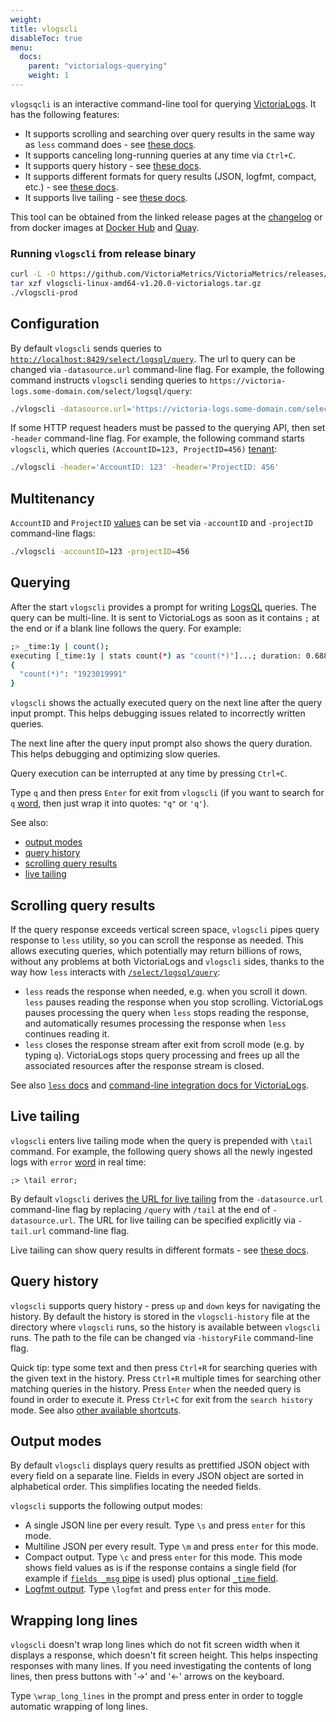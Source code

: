 ```yaml
---
weight:
title: vlogscli
disableToc: true
menu:
  docs:
    parent: "victorialogs-querying"
    weight: 1
---
```


`vlogsqcli` is an interactive command-line tool for querying [VictoriaLogs](https://docs.victoriametrics.com/victorialogs/).
It has the following features:

- It supports scrolling and searching over query results in the same way as `less` command does - see [these docs](#scrolling-query-results).
- It supports canceling long-running queries at any time via `Ctrl+C`.
- It supports query history - see [these docs](#query-history).
- It supports different formats for query results (JSON, logfmt, compact, etc.) - see [these docs](#output-modes).
- It supports live tailing - see [these docs](#live-tailing).

This tool can be obtained from the linked release pages at the [changelog](https://docs.victoriametrics.com/victorialogs/changelog/)
or from docker images at [Docker Hub](https://hub.docker.com/r/victoriametrics/vlogscli/tags) and [Quay](https://quay.io/repository/victoriametrics/vlogscli?tab=tags).

### Running `vlogscli` from release binary

```sh
curl -L -O https://github.com/VictoriaMetrics/VictoriaMetrics/releases/download/v1.20.0-victorialogs/vlogscli-linux-amd64-v1.20.0-victorialogs.tar.gz
tar xzf vlogscli-linux-amd64-v1.20.0-victorialogs.tar.gz
./vlogscli-prod
```

## Configuration

By default `vlogscli` sends queries to [`http://localhost:8429/select/logsql/query`](https://docs.victoriametrics.com/victorialogs/querying/#querying-logs).
The url to query can be changed via `-datasource.url` command-line flag. For example, the following command instructs
`vlogscli` sending queries to `https://victoria-logs.some-domain.com/select/logsql/query`:

```sh
./vlogscli -datasource.url='https://victoria-logs.some-domain.com/select/logsql/query'
```

If some HTTP request headers must be passed to the querying API, then set `-header` command-line flag.
For example, the following command starts `vlogscli`,
which queries `(AccountID=123, ProjectID=456)` [tenant](https://docs.victoriametrics.com/victorialogs/#multitenancy):

```sh
./vlogscli -header='AccountID: 123' -header='ProjectID: 456'
```


## Multitenancy

`AccountID` and `ProjectID` [values](https://docs.victoriametrics.com/victorialogs/#multitenancy)
can be set via `-accountID` and `-projectID` command-line flags:

```sh
./vlogscli -accountID=123 -projectID=456
```


## Querying

After the start `vlogscli` provides a prompt for writing [LogsQL](https://docs.victoriametrics.com/victorialogs/logsql/) queries.
The query can be multi-line. It is sent to VictoriaLogs as soon as it contains `;` at the end or if a blank line follows the query.
For example:

```sh
;> _time:1y | count();
executing [_time:1y | stats count(*) as "count(*)"]...; duration: 0.688s
{
  "count(*)": "1923019991"
}
```

`vlogscli` shows the actually executed query on the next line after the query input prompt.
This helps debugging issues related to incorrectly written queries.

The next line after the query input prompt also shows the query duration. This helps debugging
and optimizing slow queries.

Query execution can be interrupted at any time by pressing `Ctrl+C`.

Type `q` and then press `Enter` for exit from `vlogscli` (if you want to search for `q` [word](https://docs.victoriametrics.com/victorialogs/logsql/#word),
then just wrap it into quotes: `"q"` or `'q'`).

See also:

- [output modes](#output-modes)
- [query history](#query-history)
- [scrolling query results](#scrolling-query-results)
- [live tailing](#live-tailing)


## Scrolling query results

If the query response exceeds vertical screen space, `vlogscli` pipes query response to `less` utility,
so you can scroll the response as needed. This allows executing queries, which potentially
may return billions of rows, without any problems at both VictoriaLogs and `vlogscli` sides,
thanks to the way how `less` interacts with [`/select/logsql/query`](https://docs.victoriametrics.com/victorialogs/querying/#querying-logs):

- `less` reads the response when needed, e.g. when you scroll it down.
  `less` pauses reading the response when you stop scrolling. VictoriaLogs pauses processing the query
  when `less` stops reading the response, and automatically resumes processing the response
  when `less` continues reading it.
- `less` closes the response stream after exit from scroll mode (e.g. by typing `q`).
  VictoriaLogs stops query processing and frees up all the associated resources
  after the response stream is closed.

See also [`less` docs](https://man7.org/linux/man-pages/man1/less.1.html) and
[command-line integration docs for VictoriaLogs](https://docs.victoriametrics.com/victorialogs/querying/#command-line).


## Live tailing

`vlogscli` enters live tailing mode when the query is prepended with `\tail ` command. For example,
the following query shows all the newly ingested logs with `error` [word](https://docs.victoriametrics.com/victorialogs/logsql/#word)
in real time:

```
;> \tail error;
```

By default `vlogscli` derives [the URL for live tailing](https://docs.victoriametrics.com/victorialogs/querying/#live-tailing) from the `-datasource.url` command-line flag
by replacing `/query` with `/tail` at the end of `-datasource.url`. The URL for live tailing can be specified explicitly via `-tail.url` command-line flag.

Live tailing can show query results in different formats - see [these docs](#output-modes).


## Query history

`vlogscli` supports query history - press `up` and `down` keys for navigating the history.
By default the history is stored in the `vlogscli-history` file at the directory where `vlogscli` runs,
so the history is available between `vlogscli` runs.
The path to the file can be changed via `-historyFile` command-line flag.

Quick tip: type some text and then press `Ctrl+R` for searching queries with the given text in the history.
Press `Ctrl+R` multiple times for searching other matching queries in the history.
Press `Enter` when the needed query is found in order to execute it.
Press `Ctrl+C` for exit from the `search history` mode.
See also [other available shortcuts](https://github.com/chzyer/readline/blob/f533ef1caae91a1fcc90875ff9a5a030f0237c6a/doc/shortcut.md).


## Output modes

By default `vlogscli` displays query results as prettified JSON object with every field on a separate line.
Fields in every JSON object are sorted in alphabetical order. This simplifies locating the needed fields.

`vlogscli` supports the following output modes:

* A single JSON line per every result. Type `\s` and press `enter` for this mode.
* Multiline JSON per every result. Type `\m` and press `enter` for this mode.
* Compact output. Type `\c` and press `enter` for this mode.
  This mode shows field values as is if the response contains a single field
  (for example if [`fields _msg` pipe](https://docs.victoriametrics.com/victorialogs/logsql/#fields-pipe) is used)
  plus optional [`_time` field](https://docs.victoriametrics.com/victorialogs/keyconcepts/#time-field).
* [Logfmt output](https://brandur.org/logfmt). Type `\logfmt` and press `enter` for this mode.


## Wrapping long lines

`vlogscli` doesn't wrap long lines which do not fit screen width when it displays a response, which doesn't fit screen height.
This helps inspecting responses with many lines. If you need investigating the contents of long lines,
then press buttons with '->' and '<-' arrows on the keyboard.

Type `\wrap_long_lines` in the prompt and press enter in order to toggle automatic wrapping of long lines.
